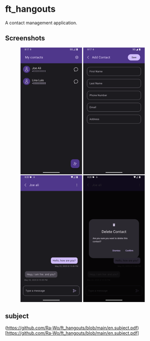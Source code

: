 ﻿# ft_hangouts
A contact management application. 


## Screenshots

<p align="center">
  <img src="https://github.com/Ra-Wo/ft_hangouts/raw/main/screenshots/1.png" width="200"/>
  <img src="https://github.com/Ra-Wo/ft_hangouts/raw/main/screenshots/2.png" width="200"/>
  <img src="https://github.com/Ra-Wo/ft_hangouts/raw/main/screenshots/3.png" width="200"/>
  <img src="https://github.com/Ra-Wo/ft_hangouts/raw/main/screenshots/4.png" width="200"/>
</p>

## subject
(https://github.com/Ra-Wo/ft_hangouts/blob/main/en.subject.pdf)[https://github.com/Ra-Wo/ft_hangouts/blob/main/en.subject.pdf]

